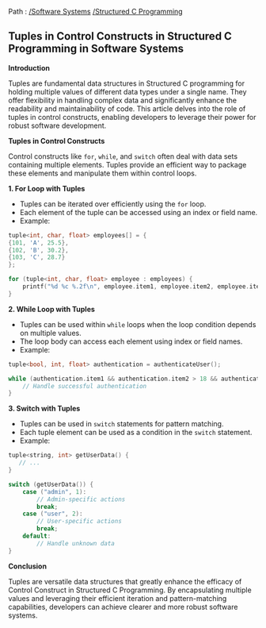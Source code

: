 Path : [/Software Systems](<..\..\index.md>) [/Structured C Programming](<..\index.md>)
## Tuples in Control Constructs in Structured C Programming in Software Systems

**Introduction**

Tuples are fundamental data structures in Structured C programming for holding multiple values of different data types under a single name. They offer flexibility in handling complex data and significantly enhance the readability and maintainability of code. This article delves into the role of tuples in control constructs, enabling developers to leverage their power for robust software development.

**Tuples in Control Constructs**

Control constructs like `for`, `while`, and `switch` often deal with data sets containing multiple elements. Tuples provide an efficient way to package these elements and manipulate them within control loops.

**1. For Loop with Tuples**

- Tuples can be iterated over efficiently using the `for` loop.
- Each element of the tuple can be accessed using an index or field name.
- Example: 
```C
tuple<int, char, float> employees[] = {
{101, 'A', 25.5},
{102, 'B', 30.2},
{103, 'C', 28.7}
};

for (tuple<int, char, float> employee : employees) {
    printf("%d %c %.2f\n", employee.item1, employee.item2, employee.item3);
}
```

**2. While Loop with Tuples**

- Tuples can be used within `while` loops when the loop condition depends on multiple values.
- The loop body can access each element using index or field names.
- Example:
```C
tuple<bool, int, float> authentication = authenticateUser();

while (authentication.item1 && authentication.item2 > 18 && authentication.item3 < 0.5) {
    // Handle successful authentication
}
```

**3. Switch with Tuples**

- Tuples can be used in `switch` statements for pattern matching.
- Each tuple element can be used as a condition in the `switch` statement.
- Example:
```C
tuple<string, int> getUserData() {
   // ...
}

switch (getUserData()) {
    case ("admin", 1):
        // Admin-specific actions
        break;
    case ("user", 2):
        // User-specific actions
        break;
    default:
        // Handle unknown data
}
```

**Conclusion**

Tuples are versatile data structures that greatly enhance the efficacy of Control Construct in Structured C Programming. By encapsulating multiple values and leveraging their efficient iteration and pattern-matching capabilities, developers can achieve clearer and more robust software systems.
